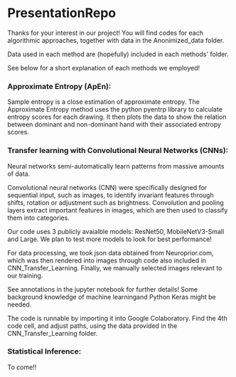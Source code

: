 # PresentationRepo

Thanks for your interest in our project! 
You will find codes for each algorithmic approaches, together with data in the Anonimized_data folder.

Data used in each method are (hopefully) included in each methods' folder.

See below for a short explanation of each methods we employed!

### Approximate Entropy (ApEn):
Sample entropy is a close estimation of approximate entropy. The Approximate Entropy method uses the python pyentrp library to calculate entropy scores for each drawing. It then plots the data to show the relation between dominant and non-dominant hand with their associated entropy scores.

### Transfer learning with Convolutional Neural Networks (CNNs):
Neural networks semi-automatically learn patterns from massive amounts of data.

Convolutional neural networks (CNN) were specifically designed for sequential input, such as images, to identify invariant features through shifts, rotation or adjustment such as brightness.
Convolution and pooling layers extract important features in images, which are then used to classify them into categories.

Our code uses 3 publicly avaialble models: ResNet50, MobileNetV3-Small and Large. We plan to test more models to look for best performance!

For data processing, we took json data obtained from Neuroprior.com, which was then rendered into images through code also included in CNN_Transfer_Learning.
Finally, we manually selected images relevant to our training.


See annotations in the jupyter notebook for further details! Some background knowledge of machine learningand Python Keras might be needed. 

The code is runnable by importing it into Google Colaboratory. Find the 4th code cell, and adjust paths, using the data provided in the CNN_Transfer_Learning folder.

### Statistical Inference:
To come!!
